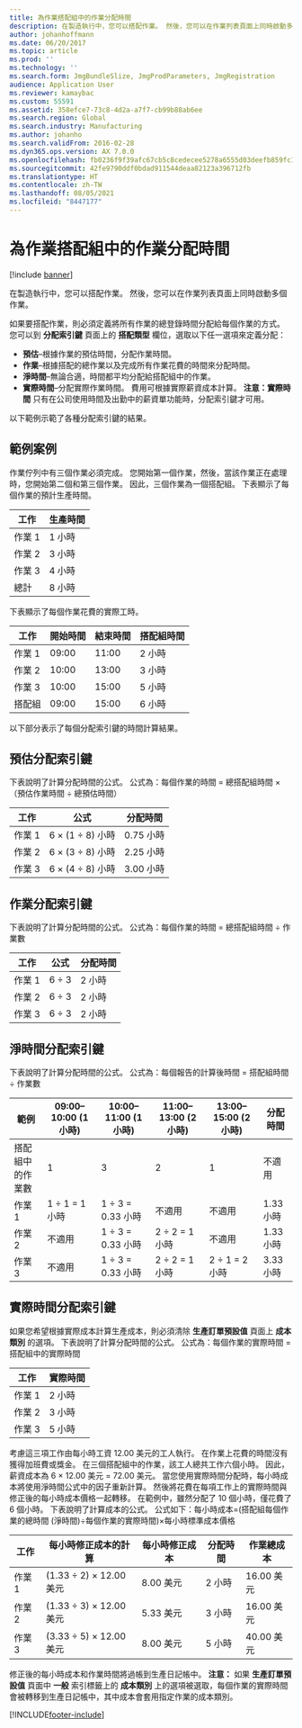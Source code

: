 ```yaml
---
title: 為作業搭配組中的作業分配時間
description: 在製造執行中，您可以搭配作業。 然後，您可以在作業列表頁面上同時啟動多個作業。
author: johanhoffmann
ms.date: 06/20/2017
ms.topic: article
ms.prod: ''
ms.technology: ''
ms.search.form: JmgBundleSlize, JmgProdParameters, JmgRegistration
audience: Application User
ms.reviewer: kamaybac
ms.custom: 55591
ms.assetid: 358efce7-73c8-4d2a-a7f7-cb99b88ab6ee
ms.search.region: Global
ms.search.industry: Manufacturing
ms.author: johanho
ms.search.validFrom: 2016-02-28
ms.dyn365.ops.version: AX 7.0.0
ms.openlocfilehash: fb0236f9f39afc67cb5c8cedecee5278a6555d03deefb859fc134a4a4160285b
ms.sourcegitcommit: 42fe9790ddf0bdad911544deaa82123a396712fb
ms.translationtype: HT
ms.contentlocale: zh-TW
ms.lasthandoff: 08/05/2021
ms.locfileid: "8447177"
---
```

# <a name="allocate-time-to-jobs-in-a-job-bundle"></a>為作業搭配組中的作業分配時間

[!include [banner](../includes/banner.md)]

在製造執行中，您可以搭配作業。 然後，您可以在作業列表頁面上同時啟動多個作業。

如果要搭配作業，則必須定義將所有作業的總登錄時間分配給每個作業的方式。 您可以到 **分配索引鍵** 頁面上的 **搭配類型** 欄位，選取以下任一選項來定義分配：

-   **預估**–根據作業的預估時間，分配作業時間。
-   **作業**–根據搭配的總作業以及完成所有作業花費的時間來分配時間。
-   **淨時間**–無論合適，時間都平均分配給搭配組中的作業。
-   **實際時間**–分配實際作業時間。 費用可根據實際薪資成本計算。 **注意：實際時間** 只有在公司使用時間及出勤中的薪資單功能時，分配索引鍵才可用。

以下範例示範了各種分配索引鍵的結果。

## <a name="example-scenario"></a>範例案例
作業佇列中有三個作業必須完成。 您開始第一個作業，然後，當該作業正在處理時，您開始第二個和第三個作業。 因此，三個作業為一個搭配組。 下表顯示了每個作業的預計生產時間。

| 工作   | 生產時間 |
|-------|-----------------|
| 作業 1 | 1 小時          |
| 作業 2 | 3 小時         |
| 作業 3 | 4 小時         |
| 總計 | 8 小時         |

下表顯示了每個作業花費的實際工時。

| 工作    | 開始時間 | 結束時間 | 搭配組時間 |
|--------|------------|----------|-------------|
| 作業 1  | 09:00      | 11:00    | 2 小時     |
| 作業 2  | 10:00      | 13:00    | 3 小時     |
| 作業 3  | 10:00      | 15:00    | 5 小時     |
| 搭配組 | 09:00      | 15:00    | 6 小時     |

以下部分表示了每個分配索引鍵的時間計算結果。

## <a name="estimation-allocation-key"></a>預估分配索引鍵
下表說明了計算分配時間的公式。 公式為：每個作業的時間 = 總搭配組時間 ×（預估作業時間 ÷ 總預估時間）

| 工作   | 公式           | 分配時間 |
|-------|-------------------|----------------|
| 作業 1 | 6 × (1 ÷ 8) 小時 | 0.75 小時      |
| 作業 2 | 6 × (3 ÷ 8) 小時 | 2.25 小時     |
| 作業 3 | 6 × (4 ÷ 8) 小時 | 3.00 小時     |

## <a name="jobs-allocation-key"></a>作業分配索引鍵
下表說明了計算分配時間的公式。 公式為：每個作業的時間 = 總搭配組時間 ÷ 作業數

| 工作   | 公式 | 分配時間 |
|-------|---------|----------------|
| 作業 1 | 6 ÷ 3   | 2 小時        |
| 作業 2 | 6 ÷ 3   | 2 小時        |
| 作業 3 | 6 ÷ 3   | 2 小時        |

## <a name="net-time-allocation-key"></a>淨時間分配索引鍵
下表說明了計算分配時間的公式。 公式為：每個報告的計算後時間 = 搭配組時間 ÷ 作業數

| 範例                       | 09:00–10:00 (1 小時) | 10:00–11:00 (1 小時) | 11:00–13:00 (2 小時)  | 13:00–15:00 (2 小時) | 分配時間 |
|------------------------------|----------------------|----------------------|-----------------------|-----------------------|----------------|
| 搭配組中的作業數 | 1                    | 3                    | 2                     | 1                     | 不適用 |
| 作業 1                        | 1 ÷ 1 = 1 小時       | 1 ÷ 3 = 0.33 小時    | 不適用        | 不適用        | 1.33 小時     |
| 作業 2                        | 不適用       | 1 ÷ 3 = 0.33 小時    | 2 ÷ 2 = 1 小時        | 不適用        | 1.33 小時     |
| 作業 3                        | 不適用       | 1 ÷ 3 = 0.33 小時    | 2 ÷ 2 = 1 小時        | 2 ÷ 1 = 2 小時       | 3.33 小時     |

## <a name="real-time-allocation-key"></a>實際時間分配索引鍵
如果您希望根據實際成本計算生產成本，則必須清除 **生產訂單預設值** 頁面上 **成本類別** 的選項。 下表說明了計算分配時間的公式。 公式為：每個作業的實際時間 = 搭配組中的實際時間

| 工作   | 實際時間 |
|-------|-------------|
| 作業 1 | 2 小時     |
| 作業 2 | 3 小時     |
| 作業 3 | 5 小時     |

考慮這三項工作由每小時工資 12.00 美元的工人執行。 在作業上花費的時間沒有獲得加班費或獎金。 在三個搭配組中的作業，該工人總共工作六個小時。 因此，薪資成本為 6 × 12.00 美元 = 72.00 美元。 當您使用實際時間分配時，每小時成本將使用淨時間公式中的因子重新計算。 然後將花費在每項工作上的實際時間與修正後的每小時成本價格一起轉移。 在範例中，雖然分配了 10 個小時，僅花費了 6 個小時。 下表說明了計算成本的公式。 公式如下：每小時成本=(搭配組每個作業的總時間 (淨時間)÷每個作業的實際時間)×每小時標準成本價格

| 工作   | 每小時修正成本的計算 | 每小時修正成本 | 分配時間 | 作業總成本 |
|-------|----------------------------------------|-------------------------|----------------|-------------------|
| 作業 1 | (1.33 ÷ 2) × 12.00 美元                 | 8.00 美元                | 2 小時        | 16.00 美元         |
| 作業 2 | (1.33 ÷ 3) × 12.00 美元                 | 5.33 美元                | 3 小時        | 16.00 美元         |
| 作業 3 | (3.33 ÷ 5) × 12.00 美元                 | 8.00 美元                | 5 小時        | 40.00 美元         |

修正後的每小時成本和作業時間將過帳到生產日記帳中。 **注意：** 如果 **生產訂單預設值** 頁面中 **一般** 索引標籤上的 **成本類別** 上的選項被選取，每個作業的實際時間會被轉移到生產日記帳中，其中成本會套用指定作業的成本類別。





[!INCLUDE[footer-include](../../includes/footer-banner.md)]